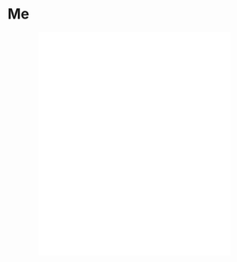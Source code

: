 # Me

<div align = "center">
  <img width="380" src="https://github.com/datbeohbbh/github-stats/blob/master/generated/overview.svg" align="center">
  <img width="380" src="https://github.com/datbeohbbh/github-stats/blob/master/generated/languages.svg" align="center">
</div>
